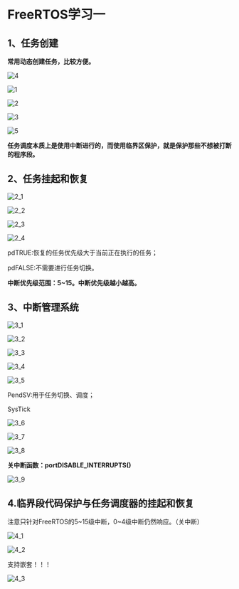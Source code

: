 # FreeRTOS学习一

## 1、任务创建

**常用动态创建任务，比较方便。**

![4](https://raw.githubusercontent.com/yyhlovehh/yyhlovehh.github.io/master/202311291725014.png)

![1](https://raw.githubusercontent.com/yyhlovehh/yyhlovehh.github.io/master/202311291333303.png)

![2](https://raw.githubusercontent.com/yyhlovehh/yyhlovehh.github.io/master/202311291335681.png)

![3](https://raw.githubusercontent.com/yyhlovehh/yyhlovehh.github.io/master/202311291338186.png)

![5](https://raw.githubusercontent.com/yyhlovehh/yyhlovehh.github.io/master/202311291909007.png)



**任务调度本质上是使用中断进行的，而使用临界区保护，就是保护那些不想被打断的程序段。**

## 2、任务挂起和恢复

![2_1](https://raw.githubusercontent.com/yyhlovehh/yyhlovehh.github.io/master/202311291914905.png)

![2_2](https://raw.githubusercontent.com/yyhlovehh/yyhlovehh.github.io/master/202311291915188.png)

![2_3](https://raw.githubusercontent.com/yyhlovehh/yyhlovehh.github.io/master/202311291917147.png)

![2_4](https://raw.githubusercontent.com/yyhlovehh/yyhlovehh.github.io/master/202311291918002.png)

pdTRUE:恢复的任务优先级大于当前正在执行的任务；

pdFALSE:不需要进行任务切换。

**中断优先级范围：5~15。中断优先级越小越高。**

## 3、中断管理系统

![3_1](https://raw.githubusercontent.com/yyhlovehh/yyhlovehh.github.io/master/202311292206331.png)

![3_2](https://raw.githubusercontent.com/yyhlovehh/yyhlovehh.github.io/master/202311292211073.png)

![3_3](https://raw.githubusercontent.com/yyhlovehh/yyhlovehh.github.io/master/202311292212284.png)

![3_4](https://raw.githubusercontent.com/yyhlovehh/yyhlovehh.github.io/master/202311292214141.png)

![3_5](https://raw.githubusercontent.com/yyhlovehh/yyhlovehh.github.io/master/202311292215657.png)

PendSV:用于任务切换、调度；

SysTick

![3_6](https://raw.githubusercontent.com/yyhlovehh/yyhlovehh.github.io/master/202311292220672.png)

![3_7](https://raw.githubusercontent.com/yyhlovehh/yyhlovehh.github.io/master/202311292222492.png)

![3_8](https://raw.githubusercontent.com/yyhlovehh/yyhlovehh.github.io/master/202311292226415.png)

**关中断函数：portDISABLE_INTERRUPTS()**

![3_9](https://raw.githubusercontent.com/yyhlovehh/yyhlovehh.github.io/master/202311292228607.png)

## 4.临界段代码保护与任务调度器的挂起和恢复

注意只针对FreeRTOS的5~15级中断，0~4级中断仍然响应。（关中断）

![4_1](https://raw.githubusercontent.com/yyhlovehh/yyhlovehh.github.io/master/202311292302356.png)

![4_2](https://raw.githubusercontent.com/yyhlovehh/yyhlovehh.github.io/master/202311292303356.png)

支持嵌套！！！

![4_3](https://raw.githubusercontent.com/yyhlovehh/yyhlovehh.github.io/master/202311292305371.png)